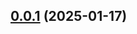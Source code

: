 ## [0.0.1](https://github.com/propeller-heads/tycho-execution/compare/0.0.0...0.0.1) (2025-01-17)


